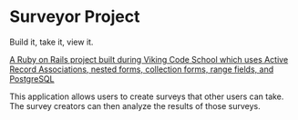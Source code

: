 # Surveyor Project
Build it, take it, view it.

[A Ruby on Rails project built during Viking Code School which uses Active Record Associations, nested forms, collection forms, range fields, and PostgreSQL](https://www.vikingcodeschool.com)

This application allows users to create surveys that other users can take. The survey creators can then analyze the results of those surveys. 

